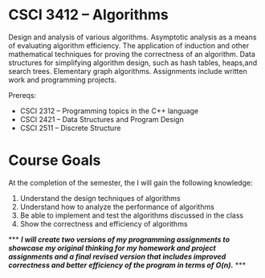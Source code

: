 # CSCI 3412 – Algorithms

Design and analysis of various algorithms. Asymptotic analysis as a means of evaluating algorithm efficiency. The application of induction and other mathematical techniques for proving the correctness of an algorithm. Data structures for simplifying algorithm design, such as hash tables, heaps,and search trees. Elementary graph algorithms. Assignments include written work and programming projects.

Prereqs: 
- CSCI 2312 – Programming topics in the C++ language
- CSCI 2421 – Data Structures and Program Design
- CSCI 2511 – Discrete Structure

# Course Goals
At the completion of the semester, the I will gain the following knowledge:
1. Understand the design techniques of algorithms
2. Understand how to analyze the performance of algorithms
3. Be able to implement and test the algorithms discussed in the class
4. Show the correctness and efficiency of algorithms

*** ***I will create two versions of my programming assignments to showcase my original thinking for my homework and project assignments and a final revised version that includes improved correctness and better efficiency of the program in terms of O(n).*** ***
